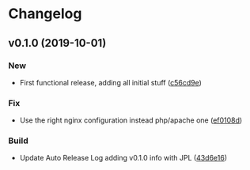 # Changelog

## v0.1.0 (2019-10-01)

### New

* First functional release, adding all initial stuff ([c56cd9e](https://github.com/teecke/gp-nginx/commit/c56cd9e))

### Fix

* Use the right nginx configuration instead php/apache one ([ef0108d](https://github.com/teecke/gp-nginx/commit/ef0108d))

### Build

* Update Auto Release Log adding v0.1.0 info with JPL ([43d6e16](https://github.com/teecke/gp-nginx/commit/43d6e16))

